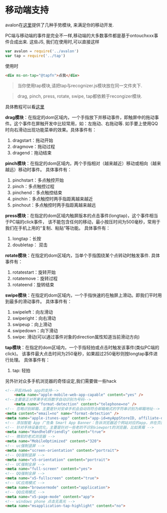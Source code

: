 # 移动端支持


avalon在[这里](https://github.com/RubyLouvre/avalon/tree/master/src/gesture)提供了几种手势模块, 来满足你的移动开发.

PC端与移动端的事件是完全不一样,移动端的大多数事件都是基于ontouchxxx事件合成出来.
这些JS, 我们在使用时,可以直接这样

```javascript
var avalon = require('../avalon')
var tap = require('../tap')
```
使用时

```html
<div ms-on-tap="@tapfn">点我</div>
```
> 当你使用tap模块,请把tap与recognizer.js模块放在同一文件夹下.

> drag, pinch, press, rotate, swipe, tap都依赖于recongizer模块.


具体教程可以看[这里](https://segmentfault.com/a/1190000006012676)

**drag模块**：在指定的dom区域内，一个手指放下并移动事件，即触屏中的拖动事件。这个事件在屏触开发中比较常用，如：左拖动、右拖动等. 如手要上使用QQ时向右滑动出现功能菜单的效果。具体事件有： 
1. dragstart：拖动开始 
2. dragmove：拖动过程 
3. dragend：拖动结束

**pinch模块**：在指定的dom区域内，两个手指相对（越来越近）移动或相向（越来越远）移动时事件。 具体事件有： 
1. pinchstart：多点触控开始 
2. pinch：多点触控过程 
3. pinchend：多点触控结束 
4. pinchin：多点触控时两手指距离越来越近 
5. pinchout：多点触控时两手指距离越来越远

**press模块**：在指定的dom区域内触屏版本的点击事件(longtap)，这个事件相当于PC端的click事件， 该不能包含任何的移动，最小按压时间为500毫秒，常用于我们在手机上用的“复制、粘贴”等功能。 具体事件有：

1. longtap：长按 
2. doubletap： 双击

**rotate模块**：在指定的dom区域内，当单个手指围绕某个点转动时触发事件. 具体事件有：

1. rotatestart：旋转开始 
2. rotatemove：旋转过程 
3. rotateend：旋转结束

**swipe模块**：在指定的dom区域内，一个手指快速的在触屏上滑动。即我们平时用到最多的滑动事件。 具体事件有：

1. swipeleft：向左滑动 
2. swiperight：向右滑动 
3. swipeup：向上滑动 
4. swipedown：向下滑动 
5. swipe: 滑动(可以通过事件对象的direction属性知道当前滑动方向)

**tap模块**：在指定的dom区域内，一个手指轻拍或点击时触发该事件(类似PC端的click)。 该事件最大点击时间为250毫秒，如果超过250毫秒则按longtap事件进行处理。 具体事件有： 

1. tap: 轻拍

另外针对众多手机浏览器的奇怪设定,我们需要做一些hack
```html
<!--开启对web app的支持-->
    <meta name="apple-mobile-web-app-capable" content="yes" />
<!--主要是正对苹果手机将数字自动识别为号码-->
    <meta name="format-detection" content="telephone=no" />
<!-- 忽略识别邮箱，主要是针对安卓手机会自动将符合邮箱格式的字符串识别为邮箱地址-->
<meta content="email=no" name="format-detection" />
<meta name="apple-itunes-app" content="app-id=myAppStoreID, affiliate-data=myAffiliateData, app-argument=myURL" />
<!-- 添加智能 App 广告条 Smart App Banner：告诉浏览器这个网站对应的app，并在页面上显示下载banner:https://developer.apple.com/library/ios/documentation/AppleApplications/Reference/SafariWebContent/PromotingAppswithAppBanners/PromotingAppswithAppBanners.html -->
<!-- 针对手持设备优化，主要是针对一些老的不识别viewport的浏览器，比如黑莓 -->
<meta name="HandheldFriendly" content="true">
<!-- 微软的老式浏览器 -->
<meta name="MobileOptimized" content="320">
<!-- uc强制竖屏 -->
<meta name="screen-orientation" content="portrait">
<!-- QQ强制竖屏 -->
<meta name="x5-orientation" content="portrait">
<!-- UC强制全屏 -->
<meta name="full-screen" content="yes">
<!-- QQ强制全屏 -->
<meta name="x5-fullscreen" content="true">
<!-- UC应用模式 -->
<meta name="browsermode" content="application">
<!-- QQ应用模式 -->
<meta name="x5-page-mode" content="app">
<!-- windows phone 点击无高光 -->
<meta name="msapplication-tap-highlight" content="no">
```